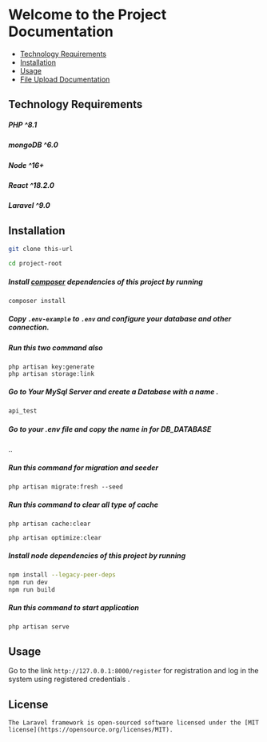 # Welcome to the Project Documentation

- [Technology Requirements](#Technology-Requirements)
- [Installation](#installation)
- [Usage](#usage)
- [File Upload Documentation](#file-upload-documentation)



## Technology Requirements


##### PHP ^8.1
##### mongoDB ^6.0
##### Node ^16+
##### React ^18.2.0
##### Laravel ^9.0

## Installation

```sh
git clone this-url
```

```sh
cd project-root
```



##### Install [composer](https://getcomposer.org/) dependencies of this project by running

```sh
composer install
```

##### Copy `.env-example` to `.env` and configure your database and other connection.

##### Run this two command also

```shell
php artisan key:generate
php artisan storage:link 
```

##### Go to Your MySql Server and create a Database with a name .
```sh
api_test
```
##### Go to your .env file and copy the name in  for DB_DATABASE

..

##### Run this command for migration and seeder

```shell
php artisan migrate:fresh --seed
```

##### Run this command to clear all type of cache

```shell
php artisan cache:clear
```

```shell
php artisan optimize:clear
```
##### Install node dependencies of this project by running

```sh
npm install --legacy-peer-deps
npm run dev
npm run build
```




##### Run this command to start application

```shell
php artisan serve
```

## Usage

Go to the link  `http://127.0.0.1:8000/register` for registration and log in the system using registered credentials .

## License
```
The Laravel framework is open-sourced software licensed under the [MIT license](https://opensource.org/licenses/MIT).
